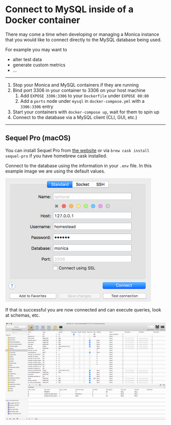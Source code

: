 # Connect to MySQL inside of a Docker container

There may come a time when developing or managing a Monica instance that you
would like to connect directly to the MySQL database being used.

For example you may want to
- alter test data
- generate custom metrics
- ...

---

1. Stop your Monica and MySQL containers if they are running
1. Bind port 3306 in your container to 3306 on your host machine
    1. Add `EXPOSE 3306:3306` to your `Dockerfile` under `EXPOSE 80:80`
    1. Add a `ports` node under `mysql` in `docker-compose.yml` with a `3306:3306` entry
1. Start your containers with `docker-compose up`, wait for them to spin up
1. Connect to the database via a MySQL client (CLI, GUI, etc.)

---

## Sequel Pro (macOS)

You can install Sequel Pro from [the website](http://www.sequelpro.com/) or via
`brew cask install sequel-pro` if you have homebrew cask installed.

Connect to the database using the information in your `.env` file.
In this example image we are using the default values.

![SequelProConnecting](../../docs/images/sequel-pro-connecting.png)

If that is successful you are now connected and can execute queries, look at schemas, etc.

![SequelProConnected](../../docs/images/sequel-pro-connected.png)